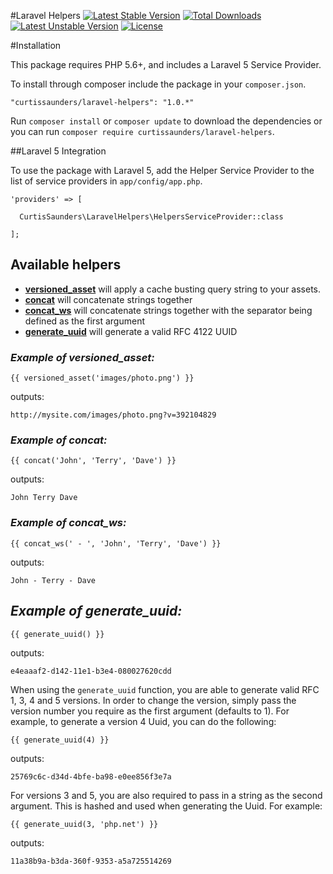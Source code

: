 #Laravel Helpers
[![Latest Stable Version](https://poser.pugx.org/curtissaunders/laravel-helpers/version)](https://packagist.org/packages/curtissaunders/laravel-helpers) 
[![Total Downloads](https://poser.pugx.org/curtissaunders/laravel-helpers/downloads)](https://packagist.org/packages/curtissaunders/laravel-helpers) 
[![Latest Unstable Version](https://poser.pugx.org/curtissaunders/laravel-helpers/v/unstable)](https://packagist.org/packages/curtissaunders/laravel-helpers) 
[![License](https://poser.pugx.org/curtissaunders/laravel-helpers/license.svg)](https://packagist.org/packages/curtissaunders/laravel-helpers)

#Installation

This package requires PHP 5.6+, and includes a Laravel 5 Service Provider.

To install through composer include the package in your `composer.json`.

    "curtissaunders/laravel-helpers": "1.0.*"

Run `composer install` or `composer update` to download the dependencies or you can run `composer require curtissaunders/laravel-helpers`.

##Laravel 5 Integration

To use the package with Laravel 5, add the Helper Service Provider to the list of service providers 
in `app/config/app.php`.

    'providers' => [

      CurtisSaunders\LaravelHelpers\HelpersServiceProvider::class
              
    ];
    
## Available helpers

* [**versioned_asset**](#versionedAsset) will apply a cache busting query string to your assets.
* [**concat**](#concat) will concatenate strings together
* [**concat_ws**](#concat_ws) will concatenate strings together with the separator being defined as the first argument
* [**generate_uuid**](#generate_uuid) will generate a valid RFC 4122 UUID

### <a name="versionedAsset"></a>***Example of versioned_asset:***

`{{ versioned_asset('images/photo.png') }}`

outputs:

`http://mysite.com/images/photo.png?v=392104829`

### <a name="concat"></a>***Example of concat:***

`{{ concat('John', 'Terry', 'Dave') }}`

outputs:

`John Terry Dave`

### <a name="concat_ws"></a>***Example of concat_ws:***

`{{ concat_ws(' - ', 'John', 'Terry', 'Dave') }}`

outputs:

`John - Terry - Dave`

## <a name="generate_uuid"></a>***Example of generate_uuid:***

`{{ generate_uuid() }}`

outputs:

`e4eaaaf2-d142-11e1-b3e4-080027620cdd`

When using the `generate_uuid` function, you are able to generate valid RFC 1, 3, 4 and 5 versions. In order to change
the version, simply pass the version number you require as the first argument (defaults to 1). For example, to generate
a version 4 Uuid, you can do the following:

`{{ generate_uuid(4) }}`

outputs:

`25769c6c-d34d-4bfe-ba98-e0ee856f3e7a`

For versions 3 and 5, you are also required to pass in a string as the second argument. This is hashed and used when
generating the Uuid. For example:

`{{ generate_uuid(3, 'php.net') }}`

outputs:

`11a38b9a-b3da-360f-9353-a5a725514269`
